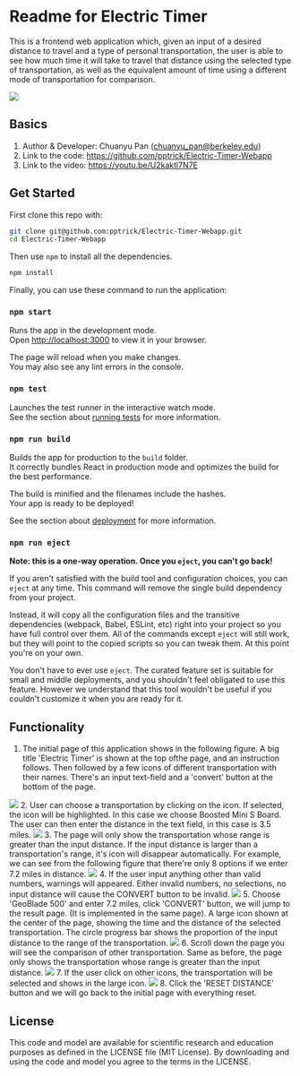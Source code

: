 # Readme for Electric Timer

This is a frontend web application which, given an input of a desired distance to travel and a type of personal transportation, the user is able to see how much time it will take to travel that distance using the selected type of transportation, as well as the equivalent amount of time using a different mode of transportation for comparison.

 <img src="figure/title.png" style="zoom:100%">

## Basics
1. Author & Developer: Chuanyu Pan (chuanyu_pan@berkeley.edu)
2. Link to the code: https://github.com/pptrick/Electric-Timer-Webapp
3. Link to the video: https://youtu.be/U2kaktl7N7E

## Get Started

First clone this repo with:
```bash
git clone git@github.com:pptrick/Electric-Timer-Webapp.git
cd Electric-Timer-Webapp
```

Then use `npm` to install all the dependencies.
```bash
npm install
```

Finally, you can use these command to run the application:
### `npm start`

Runs the app in the development mode.\
Open [http://localhost:3000](http://localhost:3000) to view it in your browser.

The page will reload when you make changes.\
You may also see any lint errors in the console.

### `npm test`

Launches the test runner in the interactive watch mode.\
See the section about [running tests](https://facebook.github.io/create-react-app/docs/running-tests) for more information.

### `npm run build`

Builds the app for production to the `build` folder.\
It correctly bundles React in production mode and optimizes the build for the best performance.

The build is minified and the filenames include the hashes.\
Your app is ready to be deployed!

See the section about [deployment](https://facebook.github.io/create-react-app/docs/deployment) for more information.

### `npm run eject`

**Note: this is a one-way operation. Once you `eject`, you can't go back!**

If you aren't satisfied with the build tool and configuration choices, you can `eject` at any time. This command will remove the single build dependency from your project.

Instead, it will copy all the configuration files and the transitive dependencies (webpack, Babel, ESLint, etc) right into your project so you have full control over them. All of the commands except `eject` will still work, but they will point to the copied scripts so you can tweak them. At this point you're on your own.

You don't have to ever use `eject`. The curated feature set is suitable for small and middle deployments, and you shouldn't feel obligated to use this feature. However we understand that this tool wouldn't be useful if you couldn't customize it when you are ready for it.

## Functionality

1. The initial page of this application shows in the following figure. A big title 'Electric Timer' is shown at the top ofthe page, and an instruction follows. Then followed by a few icons of different transportation with their names. There's an input text-field and a 'convert' button at the bottom of the page.
 <img src="figure/title.png" style="zoom:100%">
2. User can choose a transportation by clicking on the icon. If selected, the icon will be highlighted. In this case we choose Boosted Mini S Board. The user can then enter the distance in the text field, in this case is 3.5 miles.
 <img src="figure/select1.png" style="zoom:100%">
3. The page will only show the transportation whose range is greater than the input distance. If the input distance is larger than a transportation's range, it's icon will disappear automatically. For example, we can see from the following figure that there're only 8 options if we enter 7.2 miles in distance.
 <img src="figure/select2.png" style="zoom:100%">
4. If the user input anything other than valid numbers, warnings will appeared. Either invalid numbers, no selections, no input distance will cause the CONVERT button to be invalid.
 <img src="figure/input.png" style="zoom:100%">
5. Choose 'GeoBlade 500' and enter 7.2 miles, click 'CONVERT' button, we will jump to the result page. (It is implemented in the same page). A large icon shown at the center of the page, showing the time and the distance of the selected transportation. The circle progress bar shows the proportion of the input distance to the range of the transportation. 
 <img src="figure/result1.png" style="zoom:100%">
6. Scroll down the page you will see the comparison of other transportation. Same as before, the page only shows the transportation whose range is greater than the input distance.
 <img src="figure/result2.png" style="zoom:100%">
7.  If the user click on other icons, the transportation will be selected and shows in the large icon.
 <img src="figure/result3.png" style="zoom:100%">
8. Click the 'RESET DISTANCE' button and we will go back to the initial page with everything reset.

## License
This code and model are available for scientific research and education purposes as defined in the LICENSE file (MIT License). By downloading and using the code and model you agree to the terms in the LICENSE.

